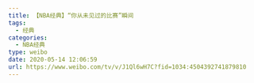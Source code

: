 ```yaml
---
title: 【NBA经典】“你从未见过的比赛”瞬间
tags:
  - 经典
categories:
  - NBA经典
type: weibo
date: 2020-05-14 12:06:59
url: https://www.weibo.com/tv/v/J1Ql6wH7C?fid=1034:4504392741879810
---
```


<!-- more -->